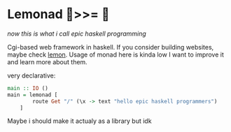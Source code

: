 # Lemonad 🍋>>= 🍋

*now this is what i call epic haskell programming* 

Cgi-based web framework in haskell. If you consider building websites, maybe check [lemon](https://github.com/Lemon-Framework/Lemon). Usage of monad here is kinda low I want to improve it and learn more about them.


very declarative: 

```hs
main :: IO ()
main = lemonad [
        route Get "/" (\x -> text "hello epic haskell programmers")
    ]
```

Maybe i should make it actualy as a library but idk
